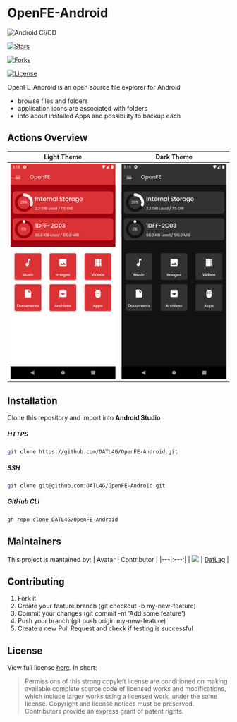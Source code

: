 # OpenFE-Android

![Android CI/CD](https://github.com/DATL4G/OpenFE-Android/workflows/Android%20CI/CD/badge.svg?branch=code-cleanup)

[![Stars](https://img.shields.io/github/stars/DATL4G/OpenFE-Android.svg)](https://github.com/DATL4G/OpenFE-Android)

[![Forks](https://img.shields.io/github/forks/DATL4G/OpenFE-Android.svg)](https://github.com/DATL4G/OpenFE-Android)

[![License](https://img.shields.io/github/license/DATL4G/OpenFE-Android.svg)](https://github.com/DATL4G/OpenFE-Android)

OpenFE-Android is an open source file explorer for Android
* browse files and folders
* application icons are associated with folders
* info about installed Apps and possibility to backup each

## Actions Overview
Light Theme		|Dark Theme		
:---------------------:|:---------------------:
![](preview/OpenFE-Light.png)|  ![](preview/OpenFE-Dark.png)

## Installation
Clone this repository and import into **Android Studio**
##### HTTPS
```bash
git clone https://github.com/DATL4G/OpenFE-Android.git
```
##### SSH
```bash
git clone git@github.com:DATL4G/OpenFE-Android.git
```
##### GitHub CLI
```bash
gh repo clone DATL4G/OpenFE-Android
```

## Maintainers
This project is mantained by:
| Avatar | Contributor |
|---|:---:|
| [![](https://avatars3.githubusercontent.com/u/46448715?s=50&v=4)](http://github.com/DatL4g) | [DatLag](http://github.com/DatL4g) |

## Contributing

1. Fork it
2. Create your feature branch (git checkout -b my-new-feature)
3. Commit your changes (git commit -m 'Add some feature')
5. Push your branch (git push origin my-new-feature)
6. Create a new Pull Request and check if testing is successful

## License

View full license [here](LICENSE). In short:

> Permissions of this strong copyleft license are conditioned on making available complete source code of licensed works and modifications, which include larger works using a licensed work, under the same license.
>Copyright and license notices must be preserved. Contributors provide an express grant of patent rights.
